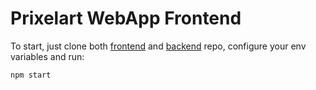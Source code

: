 # Prixelart WebApp Frontend

To start, just clone both [frontend](https://github.com/CapuzR/prixelart-frontend) and [backend](https://github.com/CapuzR/prixelart-backend) repo, configure your env variables and run:

```bash
npm start
```
